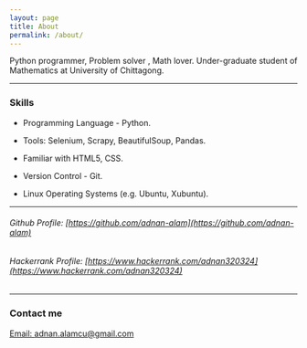 ```yaml
---
layout: page
title: About
permalink: /about/
---
```

Python programmer, Problem solver , Math lover.
Under-graduate student of Mathematics at University of Chittagong.

***
### Skills

* Programming Language - Python.

* Tools: Selenium, Scrapy, BeautifulSoup, Pandas. 

* Familiar with HTML5, CSS.

* Version Control - Git.

* Linux Operating Systems (e.g. Ubuntu, Xubuntu).

***

###### Github Profile: [https://github.com/adnan-alam](https://github.com/adnan-alam)
###### Hackerrank Profile: [https://www.hackerrank.com/adnan320324](https://www.hackerrank.com/adnan320324)

***
### Contact me

[Email: adnan.alamcu@gmail.com](mailto:adnan.alamcu@gmail.com)

